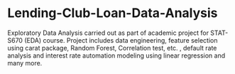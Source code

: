 # Lending-Club-Loan-Data-Analysis
Exploratory Data Analysis carried out as part of academic project for STAT-S670 (EDA) course. Project includes data engineering, feature selection using  carat package, Random Forest, Correlation test, etc. , default rate analysis and interest rate automation modeling using linear regression and many more.
